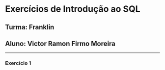 <style type="text/css">
    ol { list-style-type: lower-alpha; }
</style>


# Exercícios de Introdução ao SQL

## Turma: Franklin
## Aluno: Victor Ramon Firmo Moreira
---

### Exercício 1
